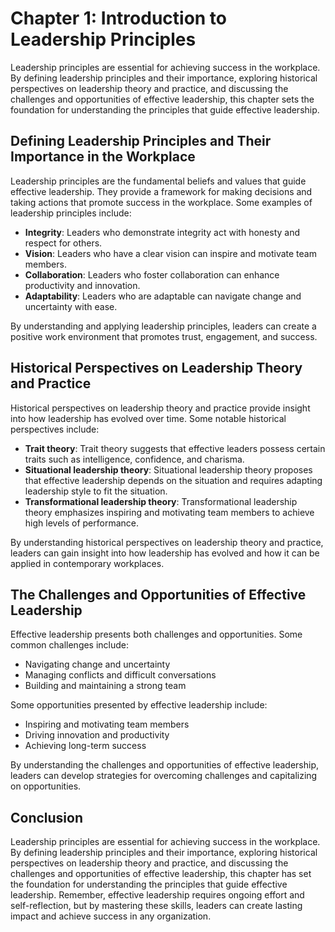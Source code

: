 Chapter 1: Introduction to Leadership Principles
================================================

Leadership principles are essential for achieving success in the workplace. By defining leadership principles and their importance, exploring historical perspectives on leadership theory and practice, and discussing the challenges and opportunities of effective leadership, this chapter sets the foundation for understanding the principles that guide effective leadership.

Defining Leadership Principles and Their Importance in the Workplace
--------------------------------------------------------------------

Leadership principles are the fundamental beliefs and values that guide effective leadership. They provide a framework for making decisions and taking actions that promote success in the workplace. Some examples of leadership principles include:

- **Integrity**: Leaders who demonstrate integrity act with honesty and respect for others.
- **Vision**: Leaders who have a clear vision can inspire and motivate team members.
- **Collaboration**: Leaders who foster collaboration can enhance productivity and innovation.
- **Adaptability**: Leaders who are adaptable can navigate change and uncertainty with ease.

By understanding and applying leadership principles, leaders can create a positive work environment that promotes trust, engagement, and success.

Historical Perspectives on Leadership Theory and Practice
---------------------------------------------------------

Historical perspectives on leadership theory and practice provide insight into how leadership has evolved over time. Some notable historical perspectives include:

- **Trait theory**: Trait theory suggests that effective leaders possess certain traits such as intelligence, confidence, and charisma.
- **Situational leadership theory**: Situational leadership theory proposes that effective leadership depends on the situation and requires adapting leadership style to fit the situation.
- **Transformational leadership theory**: Transformational leadership theory emphasizes inspiring and motivating team members to achieve high levels of performance.

By understanding historical perspectives on leadership theory and practice, leaders can gain insight into how leadership has evolved and how it can be applied in contemporary workplaces.

The Challenges and Opportunities of Effective Leadership
--------------------------------------------------------

Effective leadership presents both challenges and opportunities. Some common challenges include:

- Navigating change and uncertainty
- Managing conflicts and difficult conversations
- Building and maintaining a strong team

Some opportunities presented by effective leadership include:

- Inspiring and motivating team members
- Driving innovation and productivity
- Achieving long-term success

By understanding the challenges and opportunities of effective leadership, leaders can develop strategies for overcoming challenges and capitalizing on opportunities.

Conclusion
----------

Leadership principles are essential for achieving success in the workplace. By defining leadership principles and their importance, exploring historical perspectives on leadership theory and practice, and discussing the challenges and opportunities of effective leadership, this chapter has set the foundation for understanding the principles that guide effective leadership. Remember, effective leadership requires ongoing effort and self-reflection, but by mastering these skills, leaders can create lasting impact and achieve success in any organization.
